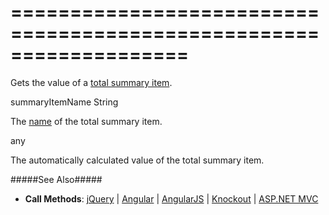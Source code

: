 <!--**
/*-------------------------------------------
    Auto-generated file. Do not modify.
-------------------------------------------

**-->
===================================================================
===================================================================

<!--shortDescription-->
Gets the value of a [total summary item](/Documentation/ApiReference/UI_Widgets/dxDataGrid/Configuration/summary/totalItems/).
<!--/shortDescription-->

<!--paramName1-->summaryItemName<!--/paramName1-->
<!--paramType1-->String<!--/paramType1-->
<!--paramDescription1-->
The [name](/Documentation/ApiReference/UI_Widgets/dxDataGrid/Configuration/summary/totalItems/#name) of the total summary item.
<!--/paramDescription1-->

<!--returnType-->any<!--/returnType-->
<!--returnDescription-->
The automatically calculated value of the total summary item.
<!--/returnDescription-->

<!--fullDescription-->
#####See Also#####
- **Call Methods**: [jQuery](/Documentation/Guide/Getting_Started/Widget_Basics_-_jQuery/Call_Methods/) | [Angular](/Documentation/Guide/Getting_Started/Widget_Basics_-_Angular/Call_Methods/) | [AngularJS](/Documentation/Guide/Getting_Started/Widget_Basics_-_AngularJS/Call_Methods/) | [Knockout](/Documentation/Guide/Getting_Started/Widget_Basics_-_Knockout/Call_Methods/) | [ASP.NET MVC](/Documentation/Guide/ASP.NET_MVC_Controls/Fundamentals/#Calling_Methods)
<!--/fullDescription-->